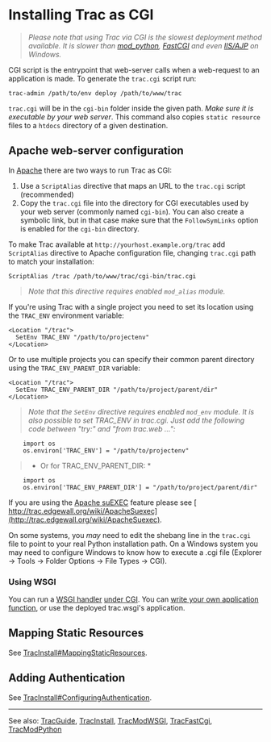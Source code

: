# Installing Trac as CGI


>
>
> *Please note that using Trac via CGI is the slowest deployment method available. It is slower than [mod\_python](trac-mod-python), [FastCGI](trac-fast-cgi) and even [
> IIS/AJP](http://trac.edgewall.org/intertrac/TracOnWindowsIisAjp) on Windows.*
>
>


CGI script is the entrypoint that web-server calls when a web-request to an application is made. To generate the `trac.cgi` script run:


```wiki
trac-admin /path/to/env deploy /path/to/www/trac
```


`trac.cgi` will be in the `cgi-bin` folder inside the given path. *Make sure it is executable by your web server*. This command also copies `static resource` files to a `htdocs` directory of a given destination.


## Apache web-server configuration



In [ Apache](http://httpd.apache.org/) there are two ways to run Trac as CGI:


1. Use a `ScriptAlias` directive that maps an URL to the `trac.cgi` script (recommended)
1. Copy the `trac.cgi` file into the directory for CGI executables used by your web server (commonly named `cgi-bin`). You can also create a symbolic link, but in that case make sure that the `FollowSymLinks` option is enabled for the `cgi-bin` directory.


To make Trac available at `http://yourhost.example.org/trac` add `ScriptAlias` directive to Apache configuration file, changing `trac.cgi` path to match your installation:


```wiki
ScriptAlias /trac /path/to/www/trac/cgi-bin/trac.cgi
```

>
>
> *Note that this directive requires enabled `mod_alias` module.*
>
>


If you're using Trac with a single project you need to set its location using the `TRAC_ENV` environment variable:


```wiki
<Location "/trac">
  SetEnv TRAC_ENV "/path/to/projectenv"
</Location>
```


Or to use multiple projects you can specify their common parent directory using the `TRAC_ENV_PARENT_DIR` variable:


```wiki
<Location "/trac">
  SetEnv TRAC_ENV_PARENT_DIR "/path/to/project/parent/dir"
</Location>
```

>
>
> *Note that the `SetEnv` directive requires enabled `mod_env` module. It is also possible to set TRAC\_ENV in trac.cgi. Just add the following code between "try:" and "from trac.web ...":*
>
>

```wiki
    import os
    os.environ['TRAC_ENV'] = "/path/to/projectenv"
```

>
>
> * Or for TRAC\_ENV\_PARENT\_DIR: *
>
>

```wiki
    import os
    os.environ['TRAC_ENV_PARENT_DIR'] = "/path/to/project/parent/dir"
```


If you are using the [
Apache suEXEC](http://httpd.apache.org/docs/suexec.html) feature please see [
http://trac.edgewall.org/wiki/ApacheSuexec](http://trac.edgewall.org/wiki/ApacheSuexec).



On some systems, you *may* need to edit the shebang line in the `trac.cgi` file to point to your real Python installation path. On a Windows system you may need to configure Windows to know how to execute a .cgi file (Explorer -\> Tools -\> Folder Options -\> File Types -\> CGI).


### Using WSGI



You can run a [
WSGI handler](http://henry.precheur.org/python/how_to_serve_cgi) [
under CGI](http://pythonweb.org/projects/webmodules/doc/0.5.3/html_multipage/lib/example-webserver-web-wsgi-simple-cgi.html).  You can [write your own application function](trac-mod-wsgi#), or use the deployed trac.wsgi's application.


## Mapping Static Resources



See [TracInstall\#MappingStaticResources](trac-install#mapping-static-resources).


## Adding Authentication



See [TracInstall\#ConfiguringAuthentication](trac-install#configuring-authentication).


---



See also:  [TracGuide](trac-guide), [TracInstall](trac-install), [TracModWSGI](trac-mod-wsgi), [TracFastCgi](trac-fast-cgi), [TracModPython](trac-mod-python)


